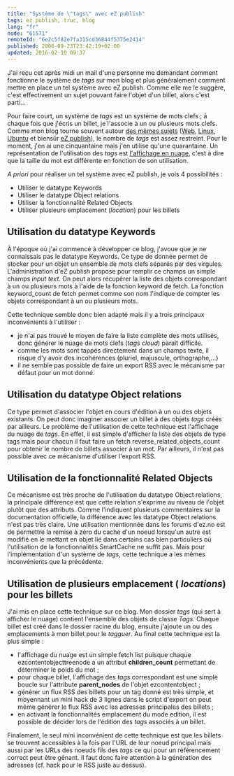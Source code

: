 ```yaml
---
title: "Système de \"tags\" avec eZ publish"
tags: ez publish, truc, blog
lang: "fr"
node: "61571"
remoteId: "6e2c5f82e7fa315cd36844f5375e2414"
published: 2006-09-23T23:42:19+02:00
updated: 2016-02-10 09:37
---
```


J'ai reçu cet après midi un mail d'une personne me demandant comment fonctionne
le système de *tags* sur mon blog et plus généralement comment mettre en place
un tel système avec eZ publish. Comme elle me le suggère, c'est effectivement un
sujet pouvant faire l'objet d'un billet, alors c'est parti…


Pour faire court, un système de *tags* est un système de mots clefs ; à chaque
fois que j'écris un billet, je l'associe à un ou plusieurs mots clefs. Comme mon
blog tourne souvent autour [des mêmes sujets](/post/ouverture) ([Web](/tag/web),
[Linux](/tag/linux), [Ubuntu](/tag/ubuntu) et biensûr [eZ
publish](/tag/ez-publish)), le nombre de *tags* est assez restreint. Pour le
moment, j'en ai une cinquantaine mais j'en utilise qu'une quarantaine. Un
représentation de l'utilisation des *tags* est [l'affichage en nuage](/tags),
c'est à dire que la taille du mot est différente en fonction de son utilisation.


*A priori* pour réaliser un tel système avec eZ publish, je vois 4 possibilités
:

* Utiliser le datatype Keywords
* Utiliser le datatype Object relations
* Utiliser la fonctionnalité Related Objects
* Utiliser plusieurs emplacement (*location*) pour les billets


## Utilisation du datatype Keywords


À l'époque où j'ai commencé à développer ce blog, j'avoue que je ne connaissais
pas le datatype
Keywords. Ce type
de donnée permet de stocker pour un objet un ensemble de mots clefs séparés par
des virgules. L'administration d'eZ publish propose pour remplir ce champs un
simple champs *input text*. On peut alors récupèrer la liste des objets
correspondant à un ou plusieurs mots à l'aide de la fonction keyword de
fetch.
La fonction keyword_count de
fetch
permet comme son nom l'indique de compter les objets correspondant à un ou
plusieurs mots.


Cette technique semble donc bien adapté mais il y a trois principaux
inconvénients à l'utiliser :

* je n'ai pas trouvé le moyen de faire la liste complète des mots utilisés, donc
  générer le nuage de mots clefs (*tags cloud*) paraît difficile.
* comme les mots sont tappés directement dans un champs texte, il risque d'y
  avoir des incohérences (pluriel, majuscule, orthographe,…)
* il ne semble pas possible de faire un export RSS avec le mécanisme par défaut
  pour un mot donné.


## Utilisation du datatype Object relations


Ce type permet d'associer l'objet en cours d'édition à un ou des objets
existants.
On peut donc imaginer associer un billet à des objets *tags* créés par ailleurs.
Le problème de l'utilisation de cette technique est l'affichage du nuage de
*tags*. En effet, il est simple d'afficher la liste des objets de type tags mais
pour chacun il faut faire un fetch
reverse_related_objects_count
pour obtenir le nombre de billets associer à un mot. Par ailleurs, il n'est pas
possible avec ce mécanisme d'utiliser l'export RSS.


## Utilisation de la fonctionnalité Related Objects


Ce mécanisme est très proche de l'utilisation du datatype Object relations, la
principale différence est que cette relation s'exprime au niveau de l'objet
plutôt que des attributs. Comme l'indiquent plusieurs commentaires sur la
documentation
officielle,
la différence avec les datatype Object relations n'est pas très claire. Une
utilisation mentionnée dans les forums
d'ez.no
est de permettre la remise à zéro du cache d'un noeud lorsqu'un autre est
modifié en le mettant en objet lié dans certains cas bien particuliers où
l'utilisation de la fonctionnalités SmartCache
ne suffit pas. Mais pour l'implémentation d'un système de *tags*, cette
technique a les mêmes inconvénients que la précédente.


## Utilisation de plusieurs emplacement ( *locations*) pour les billets


J'ai mis en place cette technique sur ce blog. Mon dossier *tags* (qui sert à
afficher le nuage) contient l'ensemble des objets de classe *Tags*. Chaque
billet est créé dans le dossier racine du blog, ensuite j'ajoute un ou des
emplacements à mon billet pour le *tagguer*. Au final cette technique est la
plus simple :

* l'affichage du nuage est un simple fetch
    list
  puisque chaque
  ezcontentobjecttreenode
  a un attribut **children_count** permettant de déterminer le poids du mot ;
* pour chaque billet, l'affichage des *tags* correspondant est une simple boucle
  sur l'attribute **parent_nodes** de l'objet
  ezcontentobject ;
* générer un flux RSS des billets pour un tag donné est très simple, et
  moyennant un mini hack de 3 lignes dans le script d'export on peut même
  générer le flux RSS avec les adresses principales des billets ;
* en activant la fonctionnalités emplacement du mode
    edition,
  il est possible de décider lors de l'édition des *tags* associés à un billet.

Finalement, le seul mini inconvénient de cette technique est que les billets se
trouvent accessibles à la fois par l'URL de leur noeud principal mais aussi par
les URLs des noeuds fils des *tags* ce qui pour un référencement correct peut
être gênant. Il faut donc faire attention à la génération des adresses (cf. hack
pour le RSS juste au dessus).
